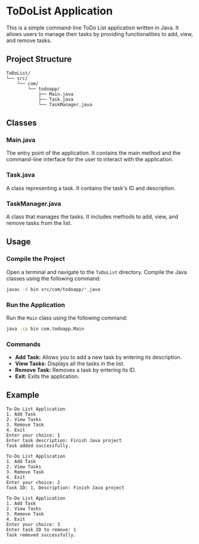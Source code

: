 # ToDoList Application

This is a simple command-line ToDo List application written in Java. It allows users to manage their tasks by providing functionalities to add, view, and remove tasks.

## Project Structure

```
ToDoList/
└── src/
    └── com/
        └── todoapp/
            ├── Main.java
            ├── Task.java
            └── TaskManager.java
```

## Classes

### Main.java

The entry point of the application. It contains the main method and the command-line interface for the user to interact with the application.

### Task.java

A class representing a task. It contains the task's ID and description.

### TaskManager.java

A class that manages the tasks. It includes methods to add, view, and remove tasks from the list.

## Usage

### Compile the Project

Open a terminal and navigate to the `ToDoList` directory. Compile the Java classes using the following command:

```sh
javac -d bin src/com/todoapp/*.java
```

### Run the Application

Run the `Main` class using the following command:

```sh
java -cp bin com.todoapp.Main
```

### Commands

- **Add Task:** Allows you to add a new task by entering its description.
- **View Tasks:** Displays all the tasks in the list.
- **Remove Task:** Removes a task by entering its ID.
- **Exit:** Exits the application.

## Example

```
To-Do List Application
1. Add Task
2. View Tasks
3. Remove Task
4. Exit
Enter your choice: 1
Enter task description: Finish Java project
Task added successfully.

To-Do List Application
1. Add Task
2. View Tasks
3. Remove Task
4. Exit
Enter your choice: 2
Task ID: 1, Description: Finish Java project

To-Do List Application
1. Add Task
2. View Tasks
3. Remove Task
4. Exit
Enter your choice: 3
Enter task ID to remove: 1
Task removed successfully.
```


